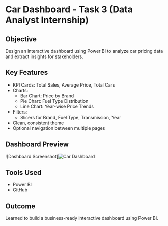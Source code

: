 # Car Dashboard - Task 3 (Data Analyst Internship)

## Objective
Design an interactive dashboard using Power BI to analyze car pricing data and extract insights for stakeholders.

## Key Features
- KPI Cards: Total Sales, Average Price, Total Cars
- Charts:
  - Bar Chart: Price by Brand
  - Pie Chart: Fuel Type Distribution
  - Line Chart: Year-wise Price Trends
- Filters:
  - Slicers for Brand, Fuel Type, Transmission, Year
- Clean, consistent theme
- Optional navigation between multiple pages

##  Dashboard Preview
![Dashboard Screenshot]![Car Dashboard](https://github.com/user-attachments/assets/40227ebc-16d8-458f-a5ec-3979c7032db8)


##  Tools Used
- Power BI
- GitHub

## Outcome
Learned to build a business-ready interactive dashboard using Power BI.


